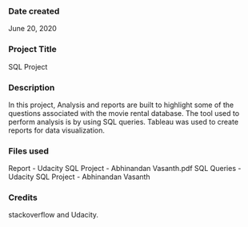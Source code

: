 ### Date created
June 20, 2020

### Project Title
SQL Project

### Description
In this project, Analysis and reports are built to highlight some of the questions associated with the movie rental database. The tool used to perform analysis is by using SQL queries. Tableau was used to create reports for data visualization.

### Files used
Report - Udacity SQL Project - Abhinandan Vasanth.pdf
SQL Queries - Udacity SQL Project - Abhinandan Vasanth

### Credits
stackoverflow and Udacity.
